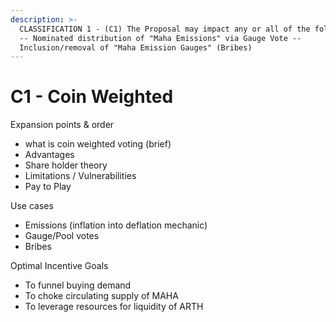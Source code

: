 ```yaml
---
description: >-
  CLASSIFICATION 1 - (C1) The Proposal may impact any or all of the following; 
  -- Nominated distribution of "Maha Emissions" via Gauge Vote --
  Inclusion/removal of "Maha Emission Gauges" (Bribes)
---
```


# C1 - Coin Weighted

Expansion points & order

* what is coin weighted voting (brief)
* Advantages
* Share holder theory&#x20;
* Limitations / Vulnerabilities&#x20;
* Pay to Play

Use cases

* Emissions (inflation into deflation mechanic)&#x20;
* Gauge/Pool votes
* Bribes

Optimal Incentive Goals

* To funnel buying demand
* To choke circulating supply of MAHA
* To leverage resources for liquidity of ARTH
